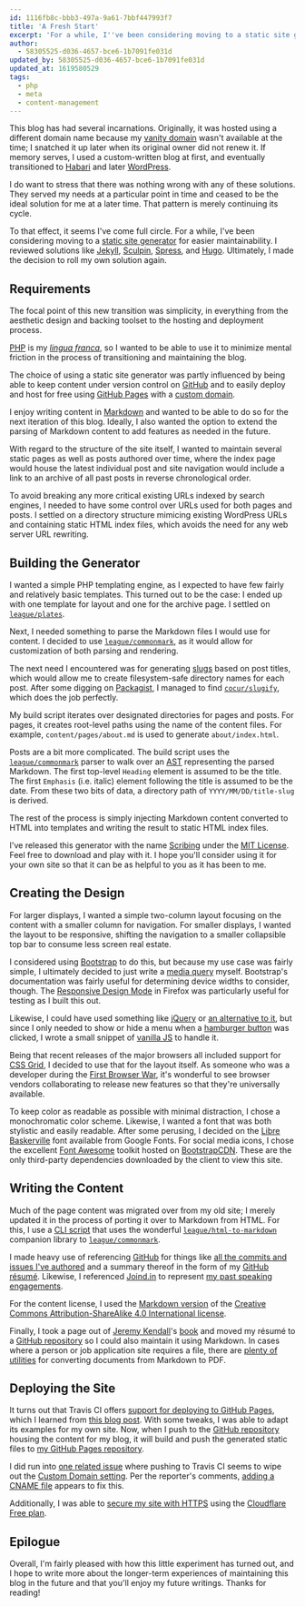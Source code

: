 ```yaml
---
id: 1116fb8c-bbb3-497a-9a61-7bbf447993f7
title: 'A Fresh Start'
excerpt: 'For a while, I''ve been considering moving to a static site generator for easier maintainability. Ultimately, I made the decision to roll my own solution...'
author:
  - 58305525-d036-4657-bce6-1b7091fe031d
updated_by: 58305525-d036-4657-bce6-1b7091fe031d
updated_at: 1619580529
tags:
  - php
  - meta
  - content-management
---
```

This blog has had several incarnations. Originally, it was hosted using a different domain name because my [vanity domain](https://en.wikipedia.org/wiki/Vanity_domain) wasn't available at the time; I snatched it up later when its original owner did not renew it. If memory serves, I used a custom-written blog at first, and eventually transitioned to [Habari](https://en.wikipedia.org/wiki/Habari) and later [WordPress](https://wordpress.org).

I do want to stress that there was nothing wrong with any of these solutions.  They served my needs at a particular point in time and ceased to be the ideal solution for me at a later time. That pattern is merely continuing its cycle.

To that effect, it seems I've come full circle. For a while, I've been considering moving to a [static site generator](https://www.smashingmagazine.com/2015/11/modern-static-website-generators-next-big-thing/) for easier maintainability. I reviewed solutions like [Jekyll](https://jekyllrb.com/), [Sculpin](https://sculpin.io), [Spress](http://spress.yosymfony.com), and [Hugo](https://gohugo.io).  Ultimately, I made the decision to roll my own solution again.

## Requirements

The focal point of this new transition was simplicity, in everything from the aesthetic design and backing toolset to the hosting and deployment process.

[PHP](https://php.net) is my [*lingua franca*](https://en.wikipedia.org/wiki/Lingua_franca), so I wanted to be able to use it to minimize mental friction in the process of transitioning and maintaining the blog.

The choice of using a static site generator was partly influenced by being able to keep content under version control on [GitHub](https://github.com/) and to easily deploy and host for free using [GitHub Pages](https://pages.github.com) with a [custom domain](https://help.github.com/articles/quick-start-setting-up-a-custom-domain/).

I enjoy writing content in [Markdown](http://commonmark.org) and wanted to be able to do so for the next iteration of this blog. Ideally, I also wanted the option to extend the parsing of Markdown content to add features as needed in the future.

With regard to the structure of the site itself, I wanted to maintain several static pages as well as posts authored over time, where the index page would house the latest individual post and site navigation would include a link to an archive of all past posts in reverse chronological order.

To avoid breaking any more critical existing URLs indexed by search engines, I needed to have some control over URLs used for both pages and posts. I settled on a directory structure mimicing existing WordPress URLs and containing static HTML index files, which avoids the need for any web server URL rewriting.

## Building the Generator

I wanted a simple PHP templating engine, as I expected to have few fairly and relatively basic templates. This turned out to be the case: I ended up with one template for layout and one for the archive page. I settled on [`league/plates`](http://platesphp.com).

Next, I needed something to parse the Markdown files I would use for content. I decided to use [`league/commonmark`](http://commonmark.thephpleague.com), as it would allow for customization of both parsing and rendering.

The next need I encountered was for generating [slugs](https://en.wikipedia.org/wiki/Semantic_URL#Slug) based on post titles, which would allow me to create filesystem-safe directory names for each post.  After some digging on [Packagist](https://packagist.org/), I managed to find [`cocur/slugify`](https://github.com/cocur/slugify), which does the job perfectly.

My build script iterates over designated directories for pages and posts. For pages, it creates root-level paths using the name of the content files. For example, `content/pages/about.md` is used to generate `about/index.html`.

Posts are a bit more complicated. The build script uses the [`league/commonmark`](http://commonmark.thephpleague.com) parser to walk over an [AST](http://commonmark.thephpleague.com/customization/abstract-syntax-tree/) representing the parsed Markdown. The first top-level `Heading` element is assumed to be the title. The first `Emphasis` (i.e. italic) element following the title is assumed to be the date. From these two bits of data, a directory path of `YYYY/MM/DD/title-slug` is derived.

The rest of the process is simply injecting Markdown content converted to HTML into templates and writing the result to static HTML index files.

I've released this generator with the name [Scribing](http://github.com/elazar/scribing) under the [MIT License](https://en.wikipedia.org/wiki/MIT_License). Feel free to download and play with it. I hope you'll consider using it for your own site so that it can be as helpful to you as it has been to me.

## Creating the Design

For larger displays, I wanted a simple two-column layout focusing on the content with a smaller column for navigation. For smaller displays, I wanted the layout to be responsive, shifting the navigation to a smaller collapsible top bar to consume less screen real estate.

I considered using [Bootstrap](https://v4-alpha.getbootstrap.com/layout/responsive-utilities/) to do this, but because my use case was fairly simple, I ultimately decided to just write a [media query](https://developer.mozilla.org/en-US/docs/Web/CSS/Media_Queries/Using_media_queries) myself. Bootstrap's documentation was fairly useful for determining device widths to consider, though. The [Responsive Design Mode](https://developer.mozilla.org/en-US/docs/Tools/Responsive_Design_Mode) in Firefox was particularly useful for testing as I built this out.

Likewise, I could have used something like [jQuery](https://jquery.com) or [an alternative to it](http://youmightnotneedjquery.com), but since I only needed to show or hide a menu when a [hamburger button](https://en.wikipedia.org/wiki/Hamburger_button) was clicked, I wrote a small snippet of [vanilla JS](http://vanilla-js.com) to handle it.

Being that recent releases of the major browsers all included support for [CSS Grid](https://medium.com/@purplecones/playing-with-css-grid-layout-a75836098370), I decided to use that for the layout itself. As someone who was a developer during the [First Browser War](https://en.wikipedia.org/wiki/Browser_wars#First_Browser_War), it's wonderful to see browser vendors collaborating to release new features so that they're universally available.

To keep color as readable as possible with minimal distraction, I chose a monochromatic color scheme. Likewise, I wanted a font that was both stylistic and easily readable. After some perusing, I decided on the [Libre Baskerville](https://fonts.google.com/specimen/Libre+Baskerville) font available from Google Fonts. For social media icons, I chose the excellent [Font Awesome](http://fontawesome.io/) toolkit hosted on [BootstrapCDN](https://www.bootstrapcdn.com/fontawesome/). These are the only third-party dependencies downloaded by the client to view this site.

## Writing the Content

Much of the page content was migrated over from my old site; I merely updated it in the process of porting it over to Markdown from HTML. For this, I use a [CLI script](https://github.com/elazar/blog-content/blob/master/scripts/convert.php) that uses the wonderful [`league/html-to-markdown`](https://github.com/thephpleague/html-to-markdown) companion library to [`league/commonmark`](http://commonmark.thephpleague.com).

I made heavy use of referencing [GitHub](https://github.com/) for things like [all the commits and issues I've authored](https://github.com/search?o=desc&q=author:elazar&s=committer-date&type=Commits&utf8=%E2%9C%93) and a summary thereof in the form of my [GitHub résumé](https://resume.github.io/?elazar). Likewise, I referenced [Joind.in](https://joind.in) to represent [my past speaking engagements](https://joind.in/user/elazar/talks).

For the content license, I used the [Markdown version](https://github.com/idleberg/Creative-Commons-Markdown) of the [Creative Commons Attribution-ShareAlike 4.0 International license](http://creativecommons.org/licenses/by-sa/4.0/).

Finally, I took a page out of [Jeremy Kendall](https://twitter.com/JeremyKendall)'s [book](https://github.com/jeremykendall/resume) and moved my résumé to a [GitHub repository](https://github.com/elazar/resume) so I could also maintain it using Markdown. In cases where a person or job application site requires a file, there are [plenty of utilities](https://www.google.com/search?q=markdown+to+pdf) for converting documents from Markdown to PDF.

## Deploying the Site

It turns out that Travis CI offers [support for deploying to GitHub Pages](https://docs.travis-ci.com/user/deployment/pages/), which I learned from [this blog post](https://dev.to/_evansalter/github-pages-and-single-page-apps).  With some tweaks, I was able to adapt its examples for my own site. Now, when I push to the [GitHub repository](https://github.com/elazar/blog-content) housing the content for my blog, it will build and push the generated static files to [my GitHub Pages repository](https://github.com/elazar/elazar.github.io).

I did run into [one related issue](https://github.com/travis-ci/travis-ci/issues/7538) where pushing to Travis CI seems to wipe out the [Custom Domain setting](https://help.github.com/articles/adding-or-removing-a-custom-domain-for-your-github-pages-site/).  Per the reporter's comments, [adding a CNAME file](https://help.github.com/articles/troubleshooting-custom-domains/#github-repository-setup-errors) appears to fix this.

Additionally, I was able to [secure my site with HTTPS](https://help.github.com/articles/securing-your-github-pages-site-with-https/) using the [Cloudflare Free plan](https://www.cloudflare.com/plans/).

## Epilogue

Overall, I'm fairly pleased with how this little experiment has turned out, and I hope to write more about the longer-term experiences of maintaining this blog in the future and that you'll enjoy my future writings. Thanks for reading!